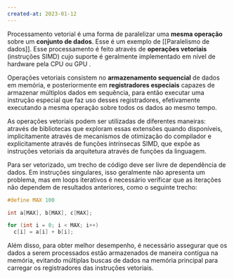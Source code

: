 ```yaml
---
created-at: 2023-01-12
---
```


Processamento vetorial é uma forma de paralelizar uma **mesma operação** sobre um **conjunto de dados**. Esse é um exemplo de [[Paralelismo de dados]]. Esse processamento é feito através de **operações vetoriais** (instruções SIMD) cujo suporte é geralmente implementado em nível de hardware pela CPU ou GPU .

Operações vetoriais consistem no **armazenamento sequencial** de dados em memória, e posteriormente em **registradores especiais** capazes de armazenar múltiplos dados em sequência, para então executar uma instrução especial que faz uso desses registradores, efetivamente executando a mesma operação sobre todos os dados ao mesmo tempo.

As operações vetoriais podem ser utilizadas de diferentes maneiras: através de bibliotecas que exploram essas extensões quando disponíveis, implicitamente através de mecanismos de otimização do compilador e explicitamente através de funções intrínsecas SIMD, que expõe as instruções vetoriais da arquitetura através de funções da linguagem.

Para ser vetorizado, um trecho de código deve ser livre de dependência de dados. Em instruções singulares, isso geralmente não apresenta um problema, mas em loops iterativos é necessário verificar que as iterações não dependem de resultados anteriores, como o seguinte trecho:

```c
#define MAX 100

int a[MAX], b[MAX], c[MAX];

for (int i = 0; i < MAX; i++)
  c[i] = a[i] + b[i];
```

Além disso, para obter melhor desempenho, é necessário assegurar que os dados a serem processados estão armazenados de maneira contígua na memória, evitando múltiplas buscas de dados na memória principal para carregar os registradores das instruções vetoriais.
